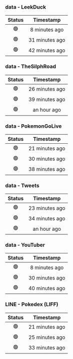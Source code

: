 ### data - LeekDuck
| Status | Timestamp |
|:------:|:---------:|
| 🟢 | 8 minutes ago |
| 🟢 | 31 minutes ago |
| 🟢 | 42 minutes ago |

### data - TheSilphRoad
| Status | Timestamp |
|:------:|:---------:|
| 🟢 | 26 minutes ago |
| 🟢 | 39 minutes ago |
| 🟢 | an hour ago |

### data - PokemonGoLive
| Status | Timestamp |
|:------:|:---------:|
| 🟢 | 21 minutes ago |
| 🟢 | 30 minutes ago |
| 🟢 | 38 minutes ago |

### data - Tweets
| Status | Timestamp |
|:------:|:---------:|
| 🟢 | 23 minutes ago |
| 🟢 | 34 minutes ago |
| 🟢 | an hour ago |

### data - YouTuber
| Status | Timestamp |
|:------:|:---------:|
| 🟢 | 8 minutes ago |
| 🟢 | 30 minutes ago |
| 🟢 | 40 minutes ago |

### LINE - Pokedex (LIFF)
| Status | Timestamp |
|:------:|:---------:|
| 🟢 | 21 minutes ago |
| 🟢 | 25 minutes ago |
| 🟢 | 33 minutes ago |

